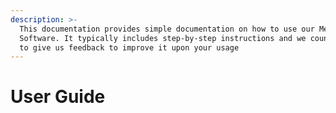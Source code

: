 ```yaml
---
description: >-
  This documentation provides simple documentation on how to use our Meeds
  Software. It typically includes step-by-step instructions and we count on you
  to give us feedback to improve it upon your usage
---
```


# User Guide

